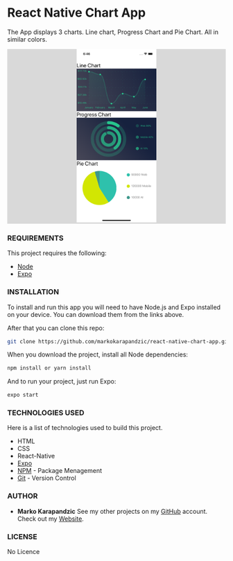 # React Native Chart App
The App displays 3 charts. Line chart, Progress Chart and Pie Chart. All in similar colors.
<div align="center" style="background: #d9d9d9;">
  <img src="app-screenshot.png" alt="Screenshot" height="400px" width="auto">
</div>

### REQUIREMENTS

This project requires the following:
 * [Node](https://nodejs.org/en/)
 * [Expo](https://expo.io/)

### INSTALLATION
To install and run this app you will need to have Node.js and Expo installed on your device. You can download them from the links above.

After that you can clone this repo:
```bash
git clone https://github.com/markokarapandzic/react-native-chart-app.git 
```
When you download the project, install all Node dependencies:
```bash
npm install or yarn install
```
And to run your project, just run Expo:
```bash
expo start
```
### TECHNOLOGIES USED

Here is a list of technologies used to build this project.
* HTML
* CSS
* React-Native
* [Expo](https://expo.io/)
* [NPM](https://www.npmjs.com/) - Package Menagement
* [Git](https://git-scm.com/) - Version Control

### AUTHOR
* **Marko Karapandzic**
See my other projects on my [GitHub](https://github.com/markokarapandzic) account.
Check out my [Website](https://markokarapandzic.github.io/portfolio-website/).
### LICENSE
No Licence